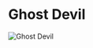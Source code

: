 # Ghost Devil

![Ghost Devil](https://static.wikia.nocookie.net/chainsaw-man/images/0/01/Ghost_Devil_anime.png/revision/latest/scale-to-width-down/350?cb=20230108151051)

